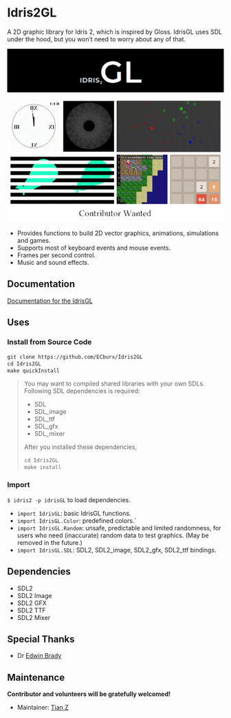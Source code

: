 # Idris2GL

A 2D graphic library for Idris 2, which is inspired by Gloss. IdrisGL uses SDL under the hood, but you won’t need to worry about any of that.

![Logo](./Logo.png)

![Contributor Wanted](./IntroPic.png)

- Provides functions to build 2D vector graphics, animations, simulations and games.
- Supports most of keyboard events and mouse events.
- Frames per second control.
- Music and sound effects.

## Documentation

[Documentation for the IdrisGL](https://idrisgl.readthedocs.io/)

## Uses

### Install from Source Code

```
git clone https://github.com/ECburx/Idris2GL
cd Idris2GL
make quickInstall
```

> You may want to compiled shared libraries with your own SDLs. Following SDL dependencies is required:
> 
> - SDL
> - SDL_image
> - SDL_ttf
> - SDL_gfx
> - SDL_mixer
> 
> After you installed these dependencies,
> 
> ```
> cd Idris2GL
> make install
> ```

### Import

`$ idris2 -p idrisGL` to load dependencies.

- `import IdrisGL`: basic IdrisGL functions.
- `import IdrisGL.Color`: predefined colors.`
- `import IdrisGL.Random`: unsafe, predictable and limited randomness, for users who need (inaccurate) random data to test graphics. (May be removed in the future.)
- `import IdrisGL.SDL`: SDL2, SDL2_image, SDL2_gfx, SDL2_ttf bindings.

## Dependencies

- SDL2
- SDL2 Image
- SDL2 GFX
- SDL2 TTF
- SDL2 Mixer

## Special Thanks

- Dr [Edwin Brady](https://github.com/edwinb)

## Maintenance

**Contributor and volunteers will be gratefully welcomed!**

- Maintainer: [Tian Z](https://github.com/ECburx)